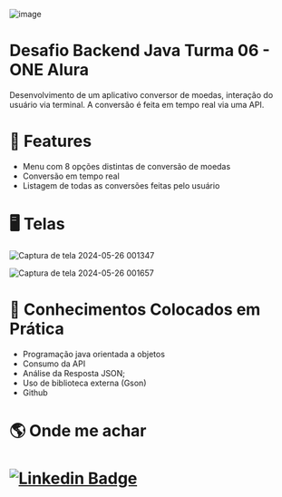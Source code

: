 ![image](https://github.com/andrelimarn/Conversor-de-Moedas/assets/66094434/5a809c13-8b1a-479d-9665-7eacf6ad2c0b)

# Desafio Backend Java Turma 06 - ONE Alura

Desenvolvimento de um aplicativo conversor de moedas, interação do usuário via terminal. A conversão é feita em tempo real via uma API.

# 🚀 Features

- Menu com 8 opções distintas de conversão de moedas
- Conversão em tempo real
- Listagem de todas as conversões feitas pelo usuário

# 🖥️ Telas

![Captura de tela 2024-05-26 001347](https://github.com/andrelimarn/Conversor-de-Moedas/assets/66094434/028f20de-8c65-4ae7-a40e-eff6bd521ab7) 

![Captura de tela 2024-05-26 001657](https://github.com/andrelimarn/Conversor-de-Moedas/assets/66094434/07ac02fa-5a64-4245-852e-4b24aee5e63c)

# 📖 Conhecimentos Colocados em Prática

- Programação java orientada a objetos
- Consumo da API
- Análise da Resposta JSON;
- Uso de biblioteca externa (Gson)
- Github

# :earth_americas: Onde me achar  
# [![Linkedin Badge](https://img.shields.io/badge/-André_Lima-blue?style=flat-square&logo=Linkedin&logoColor=white&link=https://www.linkedin.com/in/andrelimarn)](https://www.linkedin.com/in/andrelimarn)
